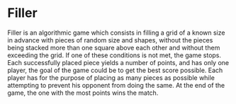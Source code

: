 # Filler

Filler is an algorithmic game which consists in filling a grid of a known size in advance with pieces of random size and shapes, without the pieces being stacked more than one square above each other and without them exceeding the grid. If one of these conditions is not met, the game stops.
Each successfully placed piece yields a number of points, and has only one player, the goal of the game could be to get the best score possible. Each player has for the purpose of placing as many pieces as possible while attempting to prevent his opponent from doing the same. At the end of the game, the one with the most points wins the match.
